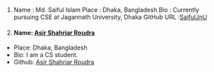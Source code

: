 1.  Name : Md. Saiful Islam
    Place : Dhaka, Bangladesh
    Bio : Currently pursuing CSE at Jagannath University, Dhaka
    GitHub URL :[SaifulJnU](https://github.com/saifuljnu)

2. #### Name: [Asir Shahriar Roudra](https://github.com/roudra323)
- Place: Dhaka, Bangladesh
- Bio: I am a CS student.
- Github: [Asir Shahriar Roudra](https://github.com/roudra323)
